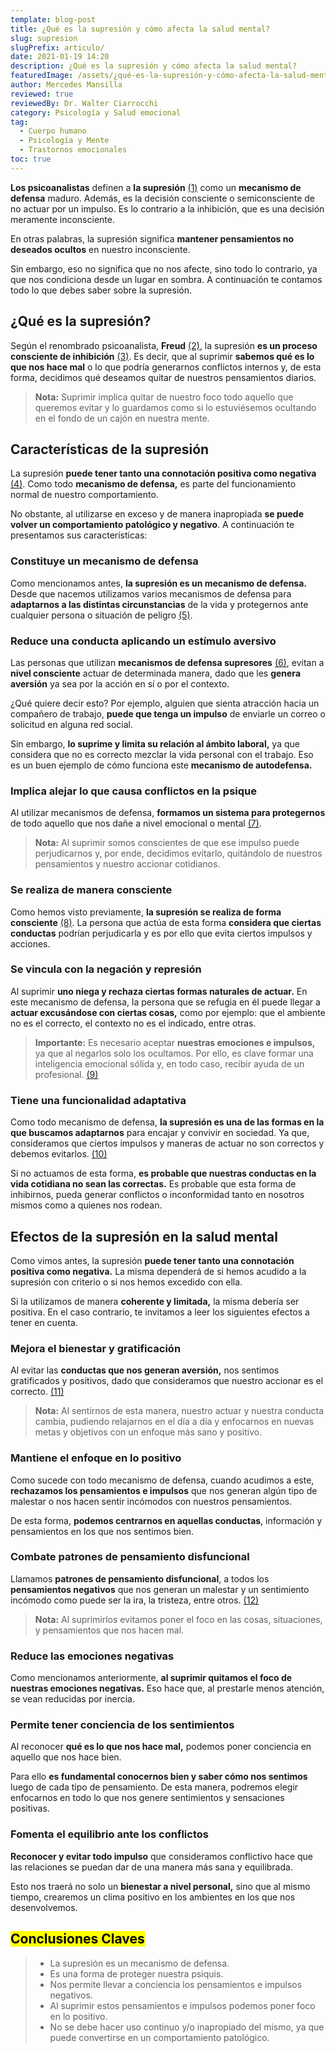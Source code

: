 ```yaml
---
template: blog-post
title: ¿Qué es la supresión y cómo afecta la salud mental?
slug: supresion
slugPrefix: articulo/
date: 2021-01-19 14:20
description: ¿Qué es la supresión y cómo afecta la salud mental?
featuredImage: /assets/¿qué-es-la-supresión-y-cómo-afecta-la-salud-mental_.jpg
author: Mercedes Mansilla
reviewed: true
reviewedBy: Dr. Walter Ciarrocchi
category: Psicología y Salud emocional
tag:
  - Cuerpo humano
  - Psicología y Mente
  - Trastornos emocionales
toc: true
---
```

<!--StartFragment-->

**Los psicoanalistas** definen a **la supresión** [(1)](https://psiquiatria.com/glosario/index.php?wurl=supresion) como un **mecanismo de defensa** maduro. Además, es la decisión consciente o semiconsciente de no actuar por un impulso. Es lo contrario a la inhibición, que es una decisión meramente inconsciente.

En otras palabras, la supresión significa **mantener pensamientos no deseados ocultos** en nuestro inconsciente.

Sin embargo, eso no significa que no nos afecte, sino todo lo contrario, ya que nos condiciona desde un lugar en sombra. A continuación te contamos todo lo que debes saber sobre la supresión.

## ¿Qué es la supresión?

Según el renombrado psicoanalista, **Freud** [(2)](https://canalhistoria.es/perfiles/sigmund-freud/), la supresión **es un proceso consciente de inhibición** [(3)](https://www.redalyc.org/pdf/3396/339630261005.pdf). Es decir, que al suprimir **sabemos qué es lo que nos hace mal** o lo que podría generarnos conflictos internos y, de esta forma, decidimos qué deseamos quitar de nuestros pensamientos diarios.

> **Nota:** Suprimir implica quitar de nuestro foco todo aquello que queremos evitar y lo guardamos como si lo estuviésemos ocultando en el fondo de un cajón en nuestra mente.

## Características de la supresión

La supresión **puede tener tanto una connotación positiva como negativa** [(4)](http://dspace.uazuay.edu.ec/bitstream/datos/1165/1/06707.pdf). Como todo **mecanismo de defensa,** es parte del funcionamiento normal de nuestro comportamiento.

No obstante, al utilizarse en exceso y de manera inapropiada **se puede volver un comportamiento patológico y negativo**. A continuación te presentamos sus características:

### Constituye un mecanismo de defensa

Como mencionamos antes, **la supresión es un mecanismo de defensa.** Desde que nacemos utilizamos varios mecanismos de defensa para **adaptarnos a las distintas circunstancias** de la vida y protegernos ante cualquier persona o situación de peligro [(5)](https://archivos.juridicas.unam.mx/www/bjv/libros/8/3603/3.pdf).

### Reduce una conducta aplicando un estímulo aversivo

Las personas que utilizan **mecanismos de defensa supresores** [(6)](http://www.psicothema.com/psicothema.asp?id=250), evitan a **nivel consciente** actuar de determinada manera, dado que les **genera aversión** ya sea por la acción en sí o por el contexto.

¿Qué quiere decir esto? Por ejemplo, alguien que sienta atracción hacia un compañero de trabajo, **puede que tenga un impulso** de enviarle un correo o solicitud en alguna red social.

Sin embargo, **lo suprime y limita su relación al ámbito laboral,** ya que considera que no es correcto mezclar la vida personal con el trabajo. Eso es un buen ejemplo de cómo funciona este **mecanismo de autodefensa.**

### Implica alejar lo que causa conflictos en la psique

Al utilizar mecanismos de defensa, **formamos un sistema para protegernos** de todo aquello que nos dañe a nivel emocional o mental [(7)](https://www.aacademica.org/graziela.t.napolitano/3.pdf).

> **Nota:** Al suprimir somos conscientes de que ese impulso puede perjudicarnos y, por ende, decidimos evitarlo, quitándolo de nuestros pensamientos y nuestro accionar cotidianos.

### Se realiza de manera consciente

Como hemos visto previamente, **la supresión se realiza de forma consciente** [(8)](https://scielo.conicyt.cl/pdf/rchnp/v43n3/art04.pdf). La persona que actúa de esta forma **considera que ciertas conductas** podrían perjudicarla y es por ello que evita ciertos impulsos y acciones.

### Se vincula con la negación y represión

Al suprimir **uno niega y rechaza ciertas formas naturales de actuar.** En este mecanismo de defensa, la persona que se refugia en él puede llegar a **actuar excusándose con ciertas cosas,** como por ejemplo: que el ambiente no es el correcto, el contexto no es el indicado, entre otras.

> **Importante:** Es necesario aceptar **nuestras emociones e impulsos,** ya que al negarlos solo los ocultamos. Por ello, es clave formar una inteligencia emocional sólida y, en todo caso, recibir ayuda de un profesional. [(9)](https://rieoei.org/historico/deloslectores/759Extremera.PDF)

### Tiene una funcionalidad adaptativa

Como todo mecanismo de defensa, **la supresión es una de las formas en la que buscamos adaptarnos** para encajar y convivir en sociedad. Ya que, consideramos que ciertos impulsos y maneras de actuar no son correctos y debemos evitarlos. [(10)](https://www.redalyc.org/pdf/679/67930213.pdf)

Si no actuamos de esta forma, **es probable que nuestras conductas en la vida cotidiana no sean las correctas.** Es probable que esta forma de inhibirnos, pueda generar conflictos o inconformidad tanto en nosotros mismos como a quienes nos rodean.

## Efectos de la supresión en la salud mental

Como vimos antes, la supresión **puede tener tanto una connotación positiva como negativa.** La misma dependerá de si hemos acudido a la supresión con criterio o si nos hemos excedido con ella.

Si la utilizamos de manera **coherente y limitada,** la misma debería ser positiva. En el caso contrario, te invitamos a leer los siguientes efectos a tener en cuenta.

### Mejora el bienestar y gratificación

Al evitar las **conductas que nos generan aversión,** nos sentimos gratificados y positivos, dado que consideramos que nuestro accionar es el correcto. [(11)](https://www.redalyc.org/pdf/292/29232614010.pdf)

> **Nota:** Al sentirnos de esta manera, nuestro actuar y nuestra conducta cambia, pudiendo relajarnos en el día a día y enfocarnos en nuevas metas y objetivos con un enfoque más sano y positivo.

### Mantiene el enfoque en lo positivo

Como sucede con todo mecanismo de defensa, cuando acudimos a este, **rechazamos los pensamientos e impulsos** que nos generan algún tipo de malestar o nos hacen sentir incómodos con nuestros pensamientos.

De esta forma, **podemos centrarnos en aquellas conductas**, información y pensamientos en los que nos sentimos bien.

### Combate patrones de pensamiento disfuncional

Llamamos **patrones de pensamiento disfuncional**, a todos los **pensamientos negativos** que nos generan un malestar y un sentimiento incómodo como puede ser la ira, la tristeza, entre otros. [(12)](https://dialnet.unirioja.es/descarga/articulo/3903329.pdf)

> **Nota:** Al suprimirlos evitamos poner el foco en las cosas, situaciones, y pensamientos que nos hacen mal.

### Reduce las emociones negativas

Como mencionamos anteriormente, **al suprimir quitamos el foco de nuestras emociones negativas.** Eso hace que, al prestarle menos atención, se vean reducidas por inercia.

### Permite tener conciencia de los sentimientos

Al reconocer **qué es lo que nos hace mal,** podemos poner conciencia en aquello que nos hace bien.

Para ello **es fundamental conocernos bien y saber cómo nos sentimos** luego de cada tipo de pensamiento. De esta manera, podremos elegir enfocarnos en todo lo que nos genere sentimientos y sensaciones positivas.

### Fomenta el equilibrio ante los conflictos

**Reconocer y evitar todo impulso** que consideramos conflictivo hace que las relaciones se puedan dar de una manera más sana y equilibrada.

Esto nos traerá no solo un **bienestar a nivel personal,** sino que al mismo tiempo, crearemos un clima positivo en los ambientes en los que nos desenvolvemos.

## <mark>Conclusiones Claves</mark>

> * La supresión es un mecanismo de defensa.
> * Es una forma de proteger nuestra psiquis.
> * Nos permite llevar a conciencia los pensamientos e impulsos negativos.
> * Al suprimir estos pensamientos e impulsos podemos poner foco en lo positivo.
> * No se debe hacer uso continuo y/o inapropiado del mismo, ya que puede convertirse en un comportamiento patológico.
